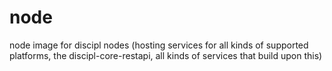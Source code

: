 # node
node image for discipl nodes (hosting services for all kinds of supported platforms, the discipl-core-restapi, all kinds of services that build upon this)
